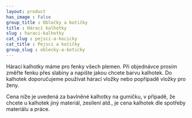 ```yaml
---
layout: product
has_image : False
group_title : Oblečky a botičky
title : Hárací kalhotky
slug : haraci-kalhotky
cat_slug : pejsci-a-kocicky
cat_title : Pejsci a kočičky
group_slug : oblecky-a-boticky
---
```


Hárací kalhotky máme pro fenky všech plemen. Při objednávce prosím změřte fenku přes slabiny a napište jakou chcete barvu kalhotek. Do kalhotek doporučujeme používat hárací vložky nebo popřípadě vložky pro ženy.

Cena níže je uvedená za bavlněné kalhotky na gumičku, v případě, že chcete u kalhotek jiný materiál, zesílení atd., je cena kalhotek dle spotřeby materiálu a práce.

